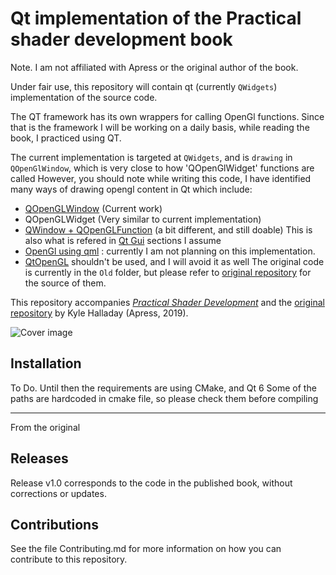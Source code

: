 # Qt implementation of the Practical shader development book

Note. I am not affiliated with Apress or the original author of the book. 

Under fair use, this repository will contain qt (currently `QWidgets`) implementation of the source code.

The QT framework has its own wrappers for calling OpenGl functions. Since that is the framework I will be working on a daily basis, while reading the book, I practiced using QT.

The current implementation is targeted at `QWidgets`, and is `drawing` in `QOpenGlWindow`, which is very close to how 'QOpenGlWidget' functions are called 
However, you should note while writing this code, I have identified many ways of drawing opengl content in Qt which include:
- [QOpenGLWindow](https://doc.qt.io/qt-6/qopenglwindow.html#details_) (Current work)
- QOpenGLWidget (Very similar to current implementation)
- [QWindow + QOpenGLFunction](https://doc.qt.io/qt-5/qtgui-openglwindow-example.html) (a bit different, and still doable)
  This is also what is refered in [Qt Gui](https://doc.qt.io/qt-5/qtgui-index.html) sections I assume
- [OpenGl using qml](https://doc.qt.io/qt-6/qtquick-scenegraph-openglunderqml-example.html) : currently I am not planning on this implementation. 
- [QtOpenGL](https://doc.qt.io/qt-5/qtopengl-index.html) shouldn't be used, and I will avoid it as well
The original code is currently in the `Old` folder, but please refer to [original repository](https://github.com/Apress/practical-shader-dev) for the source of them. 

This repository accompanies [*Practical Shader Development*](https://www.apress.com/9781484244562) and the [original repository](https://github.com/Apress/practical-shader-dev) by Kyle Halladay (Apress, 2019).

[comment]: #cover
![Cover image](9781484244562.jpg)

## Installation

To Do. Until then the requirements are using CMake, and Qt 6
Some of the paths are hardcoded in cmake file, so please check them before compiling

-------------------------
From the original

## Releases

Release v1.0 corresponds to the code in the published book, without corrections or updates.

## Contributions

See the file Contributing.md for more information on how you can contribute to this repository.
